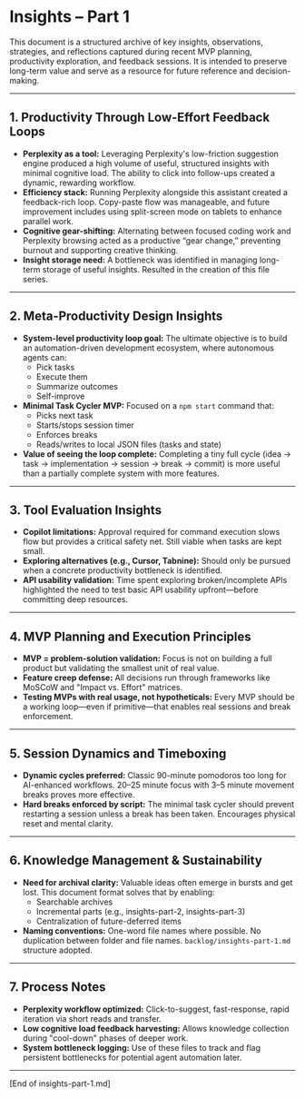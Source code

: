 # Insights – Part 1

This document is a structured archive of key insights, observations, strategies, and reflections captured during recent MVP planning, productivity exploration, and feedback sessions. It is intended to preserve long-term value and serve as a resource for future reference and decision-making.

---

## 1. Productivity Through Low-Effort Feedback Loops

- **Perplexity as a tool:** Leveraging Perplexity's low-friction suggestion engine produced a high volume of useful, structured insights with minimal cognitive load. The ability to click into follow-ups created a dynamic, rewarding workflow.
- **Efficiency stack:** Running Perplexity alongside this assistant created a feedback-rich loop. Copy-paste flow was manageable, and future improvement includes using split-screen mode on tablets to enhance parallel work.
- **Cognitive gear-shifting:** Alternating between focused coding work and Perplexity browsing acted as a productive “gear change,” preventing burnout and supporting creative thinking.
- **Insight storage need:** A bottleneck was identified in managing long-term storage of useful insights. Resulted in the creation of this file series.

---

## 2. Meta-Productivity Design Insights

- **System-level productivity loop goal:** The ultimate objective is to build an automation-driven development ecosystem, where autonomous agents can:
  - Pick tasks
  - Execute them
  - Summarize outcomes
  - Self-improve
- **Minimal Task Cycler MVP:** Focused on a `npm start` command that:
  - Picks next task
  - Starts/stops session timer
  - Enforces breaks
  - Reads/writes to local JSON files (tasks and state)
- **Value of seeing the loop complete:** Completing a tiny full cycle (idea → task → implementation → session → break → commit) is more useful than a partially complete system with more features.

---

## 3. Tool Evaluation Insights

- **Copilot limitations:** Approval required for command execution slows flow but provides a critical safety net. Still viable when tasks are kept small.
- **Exploring alternatives (e.g., Cursor, Tabnine):** Should only be pursued when a concrete productivity bottleneck is identified.
- **API usability validation:** Time spent exploring broken/incomplete APIs highlighted the need to test basic API usability upfront—before committing deep resources.

---

## 4. MVP Planning and Execution Principles

- **MVP = problem-solution validation:** Focus is not on building a full product but validating the smallest unit of real value.
- **Feature creep defense:** All decisions run through frameworks like MoSCoW and "Impact vs. Effort" matrices.
- **Testing MVPs with real usage, not hypotheticals:** Every MVP should be a working loop—even if primitive—that enables real sessions and break enforcement.

---

## 5. Session Dynamics and Timeboxing

- **Dynamic cycles preferred:** Classic 90-minute pomodoros too long for AI-enhanced workflows. 20–25 minute focus with 3–5 minute movement breaks proves more effective.
- **Hard breaks enforced by script:** The minimal task cycler should prevent restarting a session unless a break has been taken. Encourages physical reset and mental clarity.

---

## 6. Knowledge Management & Sustainability

- **Need for archival clarity:** Valuable ideas often emerge in bursts and get lost. This document format solves that by enabling:
  - Searchable archives
  - Incremental parts (e.g., insights-part-2, insights-part-3)
  - Centralization of future-deferred items
- **Naming conventions:** One-word file names where possible. No duplication between folder and file names. `backlog/insights-part-1.md` structure adopted.

---

## 7. Process Notes

- **Perplexity workflow optimized:** Click-to-suggest, fast-response, rapid iteration via short reads and transfer.
- **Low cognitive load feedback harvesting:** Allows knowledge collection during "cool-down" phases of deeper work.
- **System bottleneck logging:** Use of these files to track and flag persistent bottlenecks for potential agent automation later.

---

[End of insights-part-1.md]
